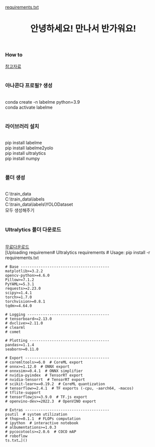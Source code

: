 [requirements.txt](https://github.com/Wjfjs/Capstone/files/15374315/requirements.txt)<header>
  <h1>안녕하세요! 만나서 반가워요!</h1>
</header>
<body>
  <div>
    <h3>How to</h3>
  </div>
  <div>
    <a href="https://made-by-kyu.tistory.com/entry/OpenCV-YOLOv8-%EC%BB%A4%EC%8A%A4%ED%85%80-%ED%95%99%EC%8A%B5-%EB%8D%B0%EC%9D%B4%ED%84%B0-%EB%A7%8C%EB%93%A4%EA%B8%B02">참고자료</a><br><br>
  </div>
  <div>
    <h3>아나콘다 프로필? 생성</h3><br>
    conda create -n labelme python=3.9 <br>
    conda activate labelme <br><br>
    <h3>라이브러리 설치</h3><br>
    pip install labelme <br>
    pip install labelme2yolo <br>
    pip install ultralytics <br>
    pip install numpy <br><br>
    <h3>폴더 생성</h3><br>
    C:\train_data <br>
    C:\train_data\labels <br>
    C:\train_data\labels\YOLODataset <br>
    모두 생성해주기 <br><br>
    <h3>Ultralytics 폴더 다운로드</h3><br>
    <a href="https://github.com/ultralytics/ultralytics">무료다운로드</a> <br>
    [Uploading requiremen# Ultralytics requirements
    # Usage: pip install -r requirements.txt
    
    # Base ----------------------------------------
    matplotlib>=3.2.2
    opencv-python>=4.6.0
    Pillow>=7.1.2
    PyYAML>=5.3.1
    requests>=2.23.0
    scipy>=1.4.1
    torch>=1.7.0
    torchvision>=0.8.1
    tqdm>=4.64.0
    
    # Logging -------------------------------------
    # tensorboard>=2.13.0
    # dvclive>=2.11.0
    # clearml
    # comet
    
    # Plotting ------------------------------------
    pandas>=1.1.4
    seaborn>=0.11.0
    
    # Export --------------------------------------
    # coremltools>=6.0  # CoreML export
    # onnx>=1.12.0  # ONNX export
    # onnxsim>=0.4.1  # ONNX simplifier
    # nvidia-pyindex  # TensorRT export
    # nvidia-tensorrt  # TensorRT export
    # scikit-learn==0.19.2  # CoreML quantization
    # tensorflow>=2.4.1  # TF exports (-cpu, -aarch64, -macos)
    # tflite-support
    # tensorflowjs>=3.9.0  # TF.js export
    # openvino-dev>=2022.3  # OpenVINO export
    
    # Extras --------------------------------------
    psutil  # system utilization
    # thop>=0.1.1  # FLOPs computation
    # ipython  # interactive notebook
    # albumentations>=1.0.3
    # pycocotools>=2.0.6  # COCO mAP
    # roboflow
    ts.txt…]()

    
    
  </div>
  
</body>
